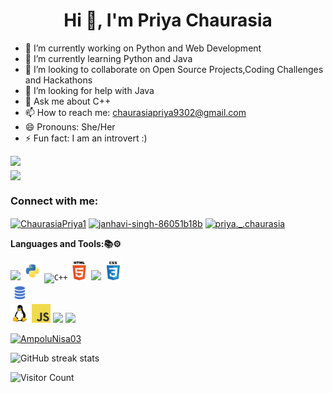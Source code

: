 <h1 align="center">Hi 👋, I'm Priya Chaurasia</h1>


- 🔭 I’m currently working on Python and Web Development
- 🌱 I’m currently learning Python and Java
- 👯 I’m looking to collaborate on Open Source Projects,Coding Challenges and Hackathons
- 🤔 I’m looking for help with Java
- 💬 Ask me about C++
- 📫 How to reach me: chaurasiapriya9302@gmail.com
- 😄 Pronouns: She/Her
- ⚡ Fun fact: I am an introvert :)


<img src='https://github-readme-stats.vercel.app/api?username=priya-chaurasia&show_icons=true&theme=merko&count_private=true&line_height=40' align="left" />

<br/>
<img src='https://github-readme-stats.vercel.app/api/top-langs/?username=priya-chaurasia&theme=merko&hide_langs_below=4' align="middle" />

<h3 align="left">Connect with me:</h3>
<p align="left">
<a href="https://twitter.com/ChaurasiaPriya1" target="blank"><img align="center" src="https://raw.githubusercontent.com/rahuldkjain/github-profile-readme-generator/master/src/images/icons/Social/twitter.svg" alt="ChaurasiaPriya1" height="30" width="40" /></a>
<a href="https://www.linkedin.com/in/priya-chaurasia-9516a0163/" target="blank"><img align="center" src="https://raw.githubusercontent.com/rahuldkjain/github-profile-readme-generator/master/src/images/icons/Social/linked-in-alt.svg" alt="janhavi-singh-86051b18b" height="30" width="40" /></a>
<a href="https://instagram.com/priya._.chaurasia" target="blank"><img align="center" src="https://raw.githubusercontent.com/rahuldkjain/github-profile-readme-generator/master/src/images/icons/Social/instagram.svg" alt="priya._.chaurasia" height="30" width="40" /></a>
</p>

**Languages and Tools:📚⚙**

<code><img height="30" src="https://github.com/priya-chaurasia/priya-chaurasia/blob/main/Assets/the-c-programming-language-computer-programming-png-1600x1600px-c-programming-language-png-820_819.jpg"></code>
<code><img height="30" src="https://raw.githubusercontent.com/github/explore/80688e429a7d4ef2fca1e82350fe8e3517d3494d/topics/python/python.png"></code>
<code><img height="30" src="https://profilinator.rishav.dev/skills-assets/cplusplus-original.svg" alt="C++"></code>
<code><img height="30" src="https://raw.githubusercontent.com/github/explore/80688e429a7d4ef2fca1e82350fe8e3517d3494d/topics/html/html.png"></code>
<code><img height="30" src="https://cloud.google.com/images/social-icon-google-cloud-1200-630.png"></code>
<code><img height="30" src="https://raw.githubusercontent.com/github/explore/80688e429a7d4ef2fca1e82350fe8e3517d3494d/topics/css/css.png"></code>  
<code><img height="30" src="https://raw.githubusercontent.com/github/explore/80688e429a7d4ef2fca1e82350fe8e3517d3494d/topics/sql/sql.png"></code>  
<code><img height="30" src="https://raw.githubusercontent.com/github/explore/80688e429a7d4ef2fca1e82350fe8e3517d3494d/topics/linux/linux.png"></code>
<code><img height="30" src="https://raw.githubusercontent.com/github/explore/80688e429a7d4ef2fca1e82350fe8e3517d3494d/topics/javascript/javascript.png"></code>
<code><img height="30" src="https://upload.wikimedia.org/wikipedia/commons/2/2d/Visual_Studio_Code_1.18_icon.svg"></code>
<code><img height="30" src="https://www.qwiklabs.com/qwiklabs_logo_900x887.png"></code> 


<p align="left"> <a href="https://github.com/ryo-ma/github-profile-trophy"><img src="https://github-profile-trophy.vercel.app/?username=priya-chaurasia" alt="AmpoluNisa03" /></a> </p>


![GitHub streak stats](https://github-readme-streak-stats.herokuapp.com/?user=priya-chaurasia)


![Visitor Count](https://profile-counter.glitch.me/priya-chaurasia/count.svg)



</a>
